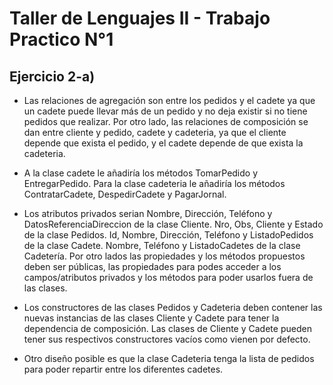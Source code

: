 # Taller de Lenguajes II - Trabajo Practico N°1

## Ejercicio 2-a)

- Las relaciones de agregación son entre los pedidos y el cadete ya que un cadete puede llevar más de un pedido y no deja existir si no tiene pedidos que realizar. Por otro lado, las relaciones de composición se dan entre cliente y pedido, cadete y cadeteria, ya que el cliente depende que exista el pedido, y el cadete depende de que exista la cadeteria.

- A la clase cadete le añadiría los métodos TomarPedido y EntregarPedido. Para la clase cadeteria le añadiría los métodos ContratarCadete, DespedirCadete y  PagarJornal.

- Los atributos privados serian Nombre, Dirección, Teléfono y DatosReferenciaDireccion de la clase Cliente. Nro, Obs, Cliente y Estado de la clase Pedidos. Id, Nombre, Dirección, Teléfono y ListadoPedidos de la clase Cadete. Nombre, Teléfono y ListadoCadetes de la clase Cadetería. Por otro lados las propiedades y los métodos propuestos deben ser públicas, las propiedades para podes acceder a los campos/atributos privados y los métodos para poder usarlos fuera de las clases.

- Los constructores de las clases Pedidos y Cadeteria deben contener las nuevas instancias de las clases Cliente y Cadete para tener la dependencia de composición. Las clases de Cliente y Cadete pueden tener sus respectivos constructores vacíos como vienen por defecto.

- Otro diseño posible es que la clase Cadeteria tenga la lista de pedidos para poder repartir entre los diferentes cadetes.